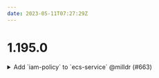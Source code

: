 ```yaml
---
date: 2023-05-11T07:27:29Z
---
```


# 1.195.0

<details>
  <summary>Add `iam-policy` to `ecs-service` @milldr (#663)</summary>

### what
Add an option to attach the `iam-policy` resource to `ecs-service`

### why
This policy is already created, but is missing its attachment. We should attach this to the resource when enabled

### references
https://cloudposse.slack.com/archives/CA4TC65HS/p1683729972134479



</details>
